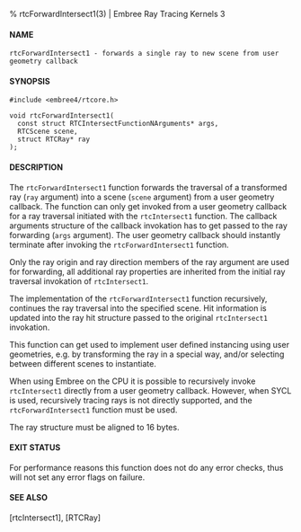 % rtcForwardIntersect1(3) | Embree Ray Tracing Kernels 3

#### NAME

    rtcForwardIntersect1 - forwards a single ray to new scene from user geometry callback

#### SYNOPSIS

    #include <embree4/rtcore.h>

    void rtcForwardIntersect1(
      const struct RTCIntersectFunctionNArguments* args,
      RTCScene scene,
      struct RTCRay* ray
    );

#### DESCRIPTION

The `rtcForwardIntersect1` function forwards the traversal of a
transformed ray (`ray` argument) into a scene (`scene` argument) from
a user geometry callback. The function can only get invoked from a
user geometry callback for a ray traversal initiated with the
`rtcIntersect1` function. The callback arguments structure of the
callback invokation has to get passed to the ray forwarding (`args`
argument). The user geometry callback should instantly terminate after
invoking the `rtcForwardIntersect1` function.

Only the ray origin and ray direction members of the ray
argument are used for forwarding, all additional ray properties are
inherited from the initial ray traversal invokation of
`rtcIntersect1`.

The implementation of the `rtcForwardIntersect1` function recursively,
continues the ray traversal into the specified scene. Hit information
is updated into the ray hit structure passed to the original
`rtcIntersect1` invokation.

This function can get used to implement user defined instancing using
user geometries, e.g. by transforming the ray in a special way, and/or
selecting between different scenes to instantiate.

When using Embree on the CPU it is possible to recursively invoke
`rtcIntersect1` directly from a user geometry callback. However, when
SYCL is used, recursively tracing rays is not directly supported, and
the `rtcForwardIntersect1` function must be used.

The ray structure must be aligned to 16 bytes.

#### EXIT STATUS

For performance reasons this function does not do any error checks,
thus will not set any error flags on failure.

#### SEE ALSO

[rtcIntersect1], [RTCRay]
